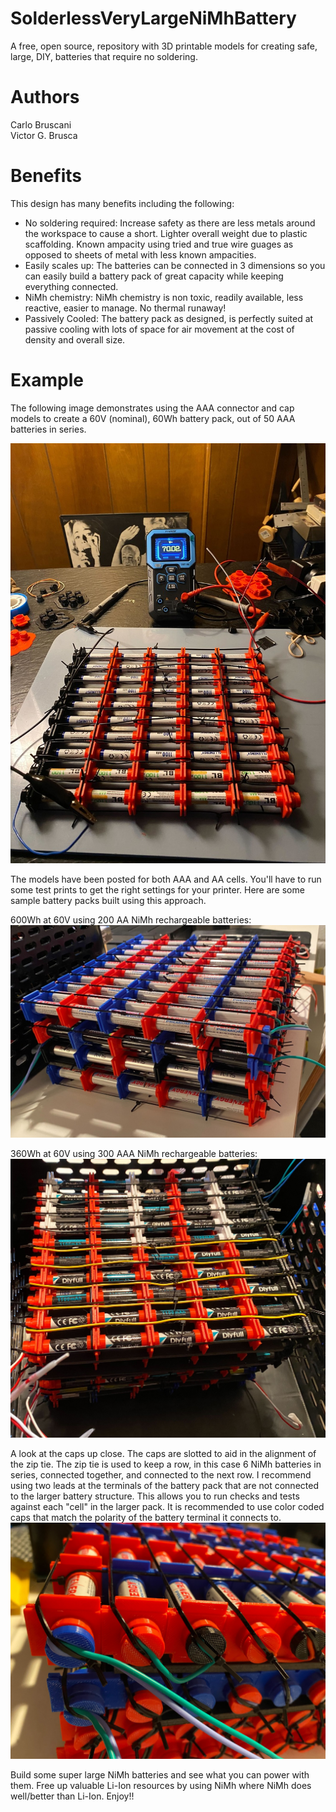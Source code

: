 # SolderlessVeryLargeNiMhBattery
A free, open source, repository with 3D printable models for creating safe, large, DIY, batteries that require no soldering.

# Authors
Carlo Bruscani
<br>
Victor G. Brusca
<br>

# Benefits
This design has many benefits including the following:<br>
<ul>
  <li>No soldering required: Increase safety as there are less metals around the workspace to cause a short. Lighter overall weight due to plastic scaffolding. Known ampacity using tried and true wire guages as opposed to sheets of metal with less known ampacities.</li>
  <li>Easily scales up: The batteries can be connected in 3 dimensions so you can easily build a battery pack of great capacity while keeping everything connected.</li>
  <li>NiMh chemistry: NiMh chemistry is non toxic, readily available, less reactive, easier to manage. No thermal runaway!</li>
  <li>Passively Cooled: The battery pack as designed, is perfectly suited at passive cooling with lots of space for air movement at the cost of density and overall size.</li>
</ul>

# Example
The following image demonstrates using the AAA connector and cap models to create a 60V (nominal), 60Wh battery pack, out of 50 AAA batteries in series.
<br>

![alt text](https://github.com/vbrusca/SolderlessVeryLargeNiMhBattery/blob/main/images/large_aaa_nimh_batt_sm.jpg?raw=true)
<br>

The models have been posted for both AAA and AA cells. You'll have to run some test prints to get the right settings for your printer.
Here are some sample battery packs built using this approach.
<br>

600Wh at 60V using 200 AA NiMh rechargeable batteries:
<br>
![alt text](https://github.com/vbrusca/SolderlessVeryLargeNiMhBattery/blob/main/images/nimh_aa_600Wh_at_60V.jpg?raw=true)
<br>

360Wh at 60V using 300 AAA NiMh rechargeable batteries:
<br>
![alt text](https://github.com/vbrusca/SolderlessVeryLargeNiMhBattery/blob/main/images/nimh_aaa_360Wh_at_60V.jpg?raw=true)
<br>

A look at the caps up close. The caps are slotted to aid in the alignment of the zip tie. The zip tie is used to keep a row, in this case 6 NiMh batteries in series, connected together,
and connected to the next row. I recommend using two leads at the terminals of the battery pack that are not connected to the larger battery structure. This allows you to run checks and tests against each "cell" in the larger pack. It is recommended to use color coded caps that match the polarity of the battery terminal it connects to.
<br>
![alt text](https://github.com/vbrusca/SolderlessVeryLargeNiMhBattery/blob/main/images/nimh_caps_up_close.jpg?raw=true)
<br>

Build some super large NiMh batteries and see what you can power with them. Free up valuable Li-Ion resources by using NiMh where NiMh does well/better than Li-Ion.
Enjoy!!
